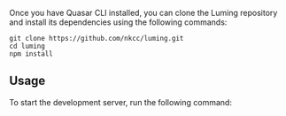 
Once you have Quasar CLI installed, you can clone the Luming repository and install its dependencies using the following commands:

```
git clone https://github.com/nkcc/luming.git
cd luming
npm install
```

## Usage

To start the development server, run the following command:

